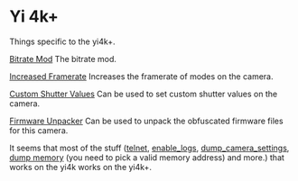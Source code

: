 # Yi 4k+

Things specific to the yi4k+.

[Bitrate Mod](bitrate/) The bitrate mod.

[Increased Framerate](increased_framerate/) Increases the framerate of modes on the camera.

[Custom Shutter Values](shutter_custom_values) Can be used to set custom shutter values on the camera.

[Firmware Unpacker](firmware_unpacker) Can be used to unpack the obfuscated firmware files for this camera.

It seems that most of the stuff ([telnet](../telnet), [enable_logs](../enable_logs), [dump_camera_settings](../dump_camera_settings), [dump memory](../dump_memory) (you need to pick a valid memory address) and more.) that works on the yi4k works on the yi4k+.
